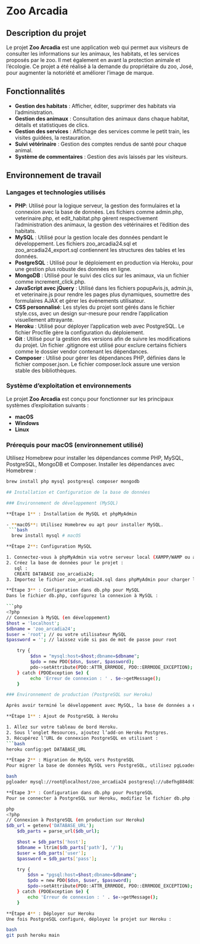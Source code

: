 # Zoo Arcadia

## Description du projet

Le projet **Zoo Arcadia** est une application web qui permet aux visiteurs de consulter les informations sur les animaux, les habitats, et les services proposés par le zoo. Il met également en avant la protection animale et l’écologie. Ce projet a été réalisé à la demande du propriétaire du zoo, José, pour augmenter la notoriété et améliorer l’image de marque.

## Fonctionnalités

- **Gestion des habitats** : Afficher, éditer, supprimer des habitats via l’administration.
- **Gestion des animaux** : Consultation des animaux dans chaque habitat, détails et statistiques de clics.
- **Gestion des services** : Affichage des services comme le petit train, les visites guidées, la restauration.
- **Suivi vétérinaire** : Gestion des comptes rendus de santé pour chaque animal.
- **Système de commentaires** : Gestion des avis laissés par les visiteurs.

## Environnement de travail

### Langages et technologies utilisés

- **PHP**: Utilisé pour la logique serveur, la gestion des formulaires et la connexion avec la base de données. Les fichiers comme admin.php, veterinaire.php, et edit_habitat.php gèrent respectivement l’administration des animaux, la gestion des vétérinaires et l’édition des habitats.
- **MySQL** : Utilisé pour la gestion locale des données pendant le développement. Les fichiers zoo_arcadia24.sql et zoo_arcadia24_export.sql contiennent les structures des tables et les données.
- **PostgreSQL** : Utilisé pour le déploiement en production via Heroku, pour une gestion plus robuste des données en ligne.
- **MongoDB** : Utilisé pour le suivi des clics sur les animaux, via un fichier comme increment_click.php.
- **JavaScript avec jQuery** : Utilisé dans les fichiers popupAvis.js, admin.js, et veterinaire.js pour rendre les pages plus dynamiques, soumettre des formulaires AJAX et gérer les événements utilisateur.
- **CSS personnalisé**: Les styles du projet sont gérés dans le fichier style.css, avec un design sur-mesure pour rendre l’application visuellement attrayante.
- **Heroku** : Utilisé pour déployer l’application web avec PostgreSQL. Le fichier Procfile gère la configuration du déploiement.
- **Git** : Utilisé pour la gestion des versions afin de suivre les modifications du projet. Un fichier .gitignore est utilisé pour exclure certains fichiers comme le dossier vendor contenant les dépendances.
- **Composer** : Utilisé pour gérer les dépendances PHP, définies dans le fichier composer.json. Le fichier composer.lock assure une version stable des bibliothèques.

### Système d’exploitation et environnements

Le projet **Zoo Arcadia** est conçu pour fonctionner sur les principaux systèmes d’exploitation suivants :

- **macOS**
- **Windows**
- **Linux**

### Prérequis pour macOS (environnement utilisé)

Utilisez Homebrew pour installer les dépendances comme PHP, MySQL, PostgreSQL, MongoDB et Composer.
Installer les dépendances avec Homebrew :

````bash
brew install php mysql postgresql composer mongodb

## Installation et Configuration de la base de données

### Environnement de développement (MySQL)

**Étape 1** : Installation de MySQL et phpMyAdmin

- **macOS**: Utilisez Homebrew ou apt pour installer MySQL.
 ```bash
  brew install mysql # macOS

**Étape 2**: Configuration MySQL

1. Connectez-vous à phpMyAdmin via votre serveur local (XAMPP/WAMP ou autre).
2. Créez la base de données pour le projet :
   sql :
   CREATE DATABASE zoo_arcadia24;
3. Importez le fichier zoo_arcadia24.sql dans phpMyAdmin pour charger la structure et les données.

**Étape 3** : Configuration dans db.php pour MySQL
Dans le fichier db.php, configurez la connexion à MySQL :

```php
<?php
// Connexion à MySQL (en développement)
$host = 'localhost';
$dbname = 'zoo_arcadia24';
$user = 'root'; // ou votre utilisateur MySQL
$password = ''; // laissez vide si pas de mot de passe pour root

    try {
         $dsn = "mysql:host=$host;dbname=$dbname";
         $pdo = new PDO($dsn, $user, $password);
         pdo->setAttribute(PDO::ATTR_ERRMODE, PDO::ERRMODE_EXCEPTION);
    } catch (PDOException $e) {
         echo 'Erreur de connexion : ' . $e->getMessage();
    }

### Environnement de production (PostgreSQL sur Heroku)

Après avoir terminé le développement avec MySQL, la base de données a été migrée vers PostgreSQL pour la compatibilité avec Heroku.

**Étape 1** : Ajout de PostgreSQL à Heroku

1. Allez sur votre tableau de bord Heroku.
2. Sous l’onglet Resources, ajoutez l’add-on Heroku Postgres.
3. Récupérez l’URL de connexion PostgreSQL en utilisant :
```bash
heroku config:get DATABASE_URL

**Étape 2** : Migration de MySQL vers PostgreSQL
Pour migrer la base de données MySQL vers PostgreSQL, utilisez pgLoader ou exportez manuellement les données avec un fichier SQL compatible. Voici un exemple de commande pgloader pour automatiser la migration :

bash
pgloader mysql://root@localhost/zoo_arcadia24 postgresql://u8efhg884d8386:pe2558945dd4e3c38dc769c6bdaebab8bce3f207becf430a77b6134ac639c658e@clhtb6lu92mj2.cluster-czz5s0kz4scl.eu-west-1.rds.amazonaws.com:5432/db1k84ugma13ke

**Étape 3** : Configuration dans db.php pour PostgreSQL
Pour se connecter à PostgreSQL sur Heroku, modifiez le fichier db.php :

php
<?php
// Connexion à PostgreSQL (en production sur Heroku)
$db_url = getenv('DATABASE_URL');
    $db_parts = parse_url($db_url);

    $host = $db_parts['host'];
    $dbname = ltrim($db_parts['path'], '/');
    $user = $db_parts['user'];
    $password = $db_parts['pass'];

    try {
        $dsn = "pgsql:host=$host;dbname=$dbname";
        $pdo = new PDO($dsn, $user, $password);
        $pdo->setAttribute(PDO::ATTR_ERRMODE, PDO::ERRMODE_EXCEPTION);
    } catch (PDOException $e) {
        echo 'Erreur de connexion : ' . $e->getMessage();
    }

**Étape 4** : Déployer sur Heroku
Une fois PostgreSQL configuré, déployez le projet sur Heroku :

bash
git push heroku main
````
